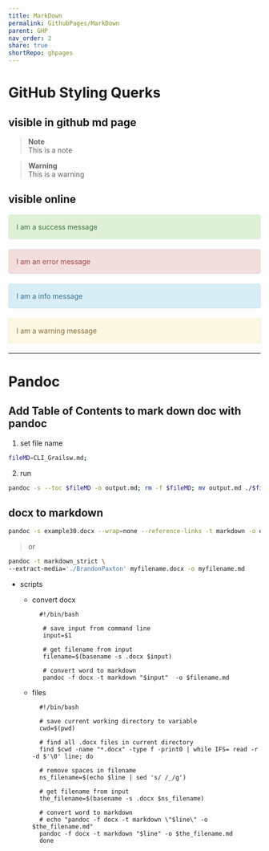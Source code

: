 ```yaml
---
title: MarkDown
permalink: GithubPages/MarkDown
parent: GHP
nav_order: 2
share: true
shortRepo: ghpages   
---
```


# GitHub Styling Querks

## visible in github md page

> **Note**<br>
> This is a note

> **Warning**<br>
> This is a warning

## visible online

<div style="padding: 15px; border: 1px solid transparent; border-color: transparent; margin-bottom: 20px; border-radius: 4px; color: #3c763d; background-color: #dff0d8; border-color: #d6e9c6;">
I am a success message
</div>

<div style="padding: 15px; border: 1px solid transparent; border-color: transparent; margin-bottom: 20px; border-radius: 4px; color: #a94442; background-color: #f2dede; border-color: #ebccd1;">
I am an error message
</div>

<div style="padding: 15px; border: 1px solid transparent; border-color: transparent; margin-bottom: 20px; border-radius: 4px; color: #31708f; background-color: #d9edf7; border-color: #bce8f1;">
I am a info message
</div>

<div style="padding: 15px; border: 1px solid transparent; border-color: transparent; margin-bottom: 20px; border-radius: 4px; color: #8a6d3b;; background-color: #fcf8e3; border-color: #faebcc;">
I am a warning message
</div>

---

# Pandoc

## Add Table of Contents to mark down doc with pandoc

1) set file name

```bash  
fileMD=CLI_Grailsw.md;  
```  

2) run

```bash  
pandoc -s --toc $fileMD -o output.md; rm -f $fileMD; mv output.md ./$fileMD;  
```  

## docx to markdown

```bash  
pandoc -s example30.docx --wrap=none --reference-links -t markdown -o example35.md  
```  

> or

  ```bash  
  pandoc -t markdown_strict \  
  --extract-media='./BrandonPaxton' myfilename.docx -o myfilename.md  
  ```  

- scripts
    - convert docx
      ```  
        #!/bin/bash  
    
         # save input from command line  
         input=$1  
    
         # get filename from input  
         filename=$(basename -s .docx $input)  
    
         # convert word to markdown  
         pandoc -f docx -t markdown "$input"  -o $filename.md  
       ```  

    - files
      ```  
        #!/bin/bash  
   
        # save current working directory to variable  
        cwd=$(pwd)  
   
        # find all .docx files in current directory  
        find $cwd -name "*.docx" -type f -print0 | while IFS= read -r -d $'\0' line; do  
   
        # remove spaces in filename  
        ns_filename=$(echo $line | sed 's/ /_/g')  
   
        # get filename from input  
        the_filename=$(basename -s .docx $ns_filename)  
   
        # convert word to markdown  
        # echo "pandoc -f docx -t markdown \"$line\" -o $the_filename.md"  
        pandoc -f docx -t markdown "$line" -o $the_filename.md  
        done  
      ```
